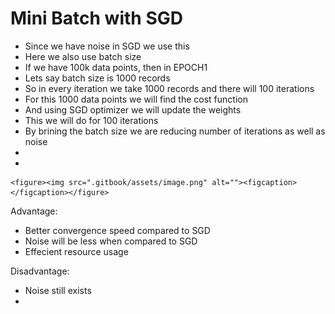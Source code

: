 # Mini Batch with SGD

* Since we have noise in SGD we use this
* Here we also use batch size
* If we have 100k data points, then in EPOCH1
* Lets say batch size is 1000 records
* So in every iteration we take 1000 records and there will 100 iterations
* For this 1000 data points we will find the cost function
* And using SGD optimizer we will update the weights
* This we will do for 100 iterations
* By brining the batch size we are reducing number of iterations as well as noise
*
*

    <figure><img src=".gitbook/assets/image.png" alt=""><figcaption></figcaption></figure>

Advantage:

* Better convergence speed compared to SGD
* Noise will be less when compared to SGD
* Effecient resource usage

Disadvantage:

* Noise still exists
*

